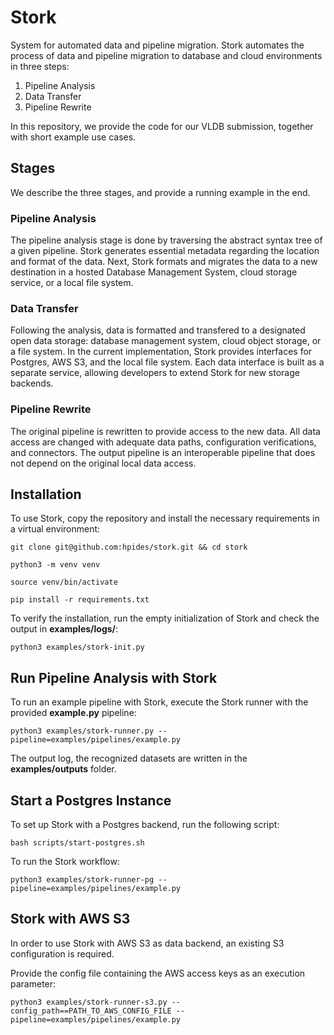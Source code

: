 # Stork

System for automated data and pipeline migration. Stork automates the process of data and pipeline migration to database and cloud environments in three steps:

1. Pipeline Analysis
2. Data Transfer
3. Pipeline Rewrite

In this repository, we provide the code for our VLDB submission, together with short example use cases.

## Stages

We describe the three stages, and provide a running example in the end.

### Pipeline Analysis
The pipeline analysis stage is done by traversing the abstract syntax tree of a given pipeline. Stork generates essential metadata regarding the location and format of the data. Next, Stork formats and migrates the data to a new destination in a hosted Database Management System, cloud storage service, or a local file system. 

### Data Transfer
Following the analysis, data is formatted and transfered to a designated open data storage: database management system, cloud object storage, or a file system. In the current implementation, Stork provides interfaces for Postgres, AWS S3, and the local file system. Each data interface is built as a separate service, allowing developers to extend Stork for new storage backends.

### Pipeline Rewrite
The original pipeline is rewritten to provide access to the new data. All data access are changed with adequate data paths, configuration verifications, and connectors. The output pipeline is an interoperable pipeline that does not depend on the original local data access. 

## Installation

To use Stork, copy the repository and install the necessary requirements in a virtual environment:

```
git clone git@github.com:hpides/stork.git && cd stork

python3 -m venv venv

source venv/bin/activate

pip install -r requirements.txt
```
To verify the installation, run the empty initialization of Stork and check the output in **examples/logs/**:

```
python3 examples/stork-init.py
```

## Run Pipeline Analysis with Stork

To run an example pipeline with Stork, execute the Stork runner with the provided **example.py** pipeline:

```
python3 examples/stork-runner.py --pipeline=examples/pipelines/example.py
```

The output log, the recognized datasets are written in the **examples/outputs** folder.

## Start a Postgres Instance

To set up Stork with a Postgres backend, run the following script:

```
bash scripts/start-postgres.sh
```
To run the Stork workflow:

```
python3 examples/stork-runner-pg --pipeline=examples/pipelines/example.py
```

## Stork with AWS S3
In order to use Stork with AWS S3 as data backend, an existing S3 configuration is required. 

Provide the config file containing the AWS access keys as an execution parameter:

```
python3 examples/stork-runner-s3.py --config_path==PATH_TO_AWS_CONFIG_FILE --pipeline=examples/pipelines/example.py
```






